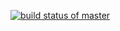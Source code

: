 

[![build status of master](https://app.travis-ci.com/yiyayamaya/GitHubApi567.svg?branch=HW05a_Mocking)](https://travis-ci.org/yiyayamaya/GitHubApi567)

